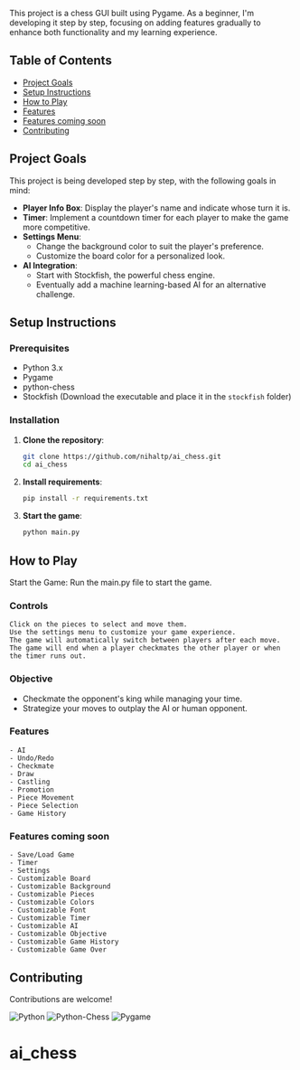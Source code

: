 This project is a chess GUI built using Pygame. As a beginner, I'm developing it step by step, focusing on adding features gradually to enhance both functionality and my learning experience.


## Table of Contents

- [Project Goals](#project-goals)
- [Setup Instructions](#setup-instructions)
- [How to Play](#how-to-play)
- [Features](#features)
- [Features coming soon](#features-coming-soon)
- [Contributing](#contributing)


## Project Goals

This project is being developed step by step, with the following goals in mind:

- **Player Info Box**: Display the player's name and indicate whose turn it is.
- **Timer**: Implement a countdown timer for each player to make the game more competitive.
- **Settings Menu**:
  - Change the background color to suit the player's preference.
  - Customize the board color for a personalized look.
- **AI Integration**:
  - Start with Stockfish, the powerful chess engine.
  - Eventually add a machine learning-based AI for an alternative challenge.


## Setup Instructions

### Prerequisites
- Python 3.x
- Pygame
- python-chess
- Stockfish (Download the executable and place it in the `stockfish` folder)

### Installation
1. **Clone the repository**:
   ```bash
   git clone https://github.com/nihaltp/ai_chess.git
   cd ai_chess
   ```

2. **Install requirements**:
   ```bash
   pip install -r requirements.txt
   ```

3. **Start the game**:
   ```bash
   python main.py
   ```


## How to Play
Start the Game: Run the main.py file to start the game.

### Controls

    Click on the pieces to select and move them.
    Use the settings menu to customize your game experience.
    The game will automatically switch between players after each move.
    The game will end when a player checkmates the other player or when the timer runs out.


### Objective

- Checkmate the opponent's king while managing your time.
- Strategize your moves to outplay the AI or human opponent.


### Features

    - AI
    - Undo/Redo
    - Checkmate
    - Draw
    - Castling
    - Promotion
    - Piece Movement
    - Piece Selection
    - Game History

### Features coming soon

    - Save/Load Game
    - Timer
    - Settings
    - Customizable Board
    - Customizable Background
    - Customizable Pieces
    - Customizable Colors
    - Customizable Font
    - Customizable Timer
    - Customizable AI
    - Customizable Objective
    - Customizable Game History
    - Customizable Game Over

## Contributing

Contributions are welcome!


![Python](https://img.shields.io/badge/python-blue)
![Python-Chess](https://img.shields.io/badge/python--chess-orange)
![Pygame](https://img.shields.io/badge/pygame-green)


# ai_chess